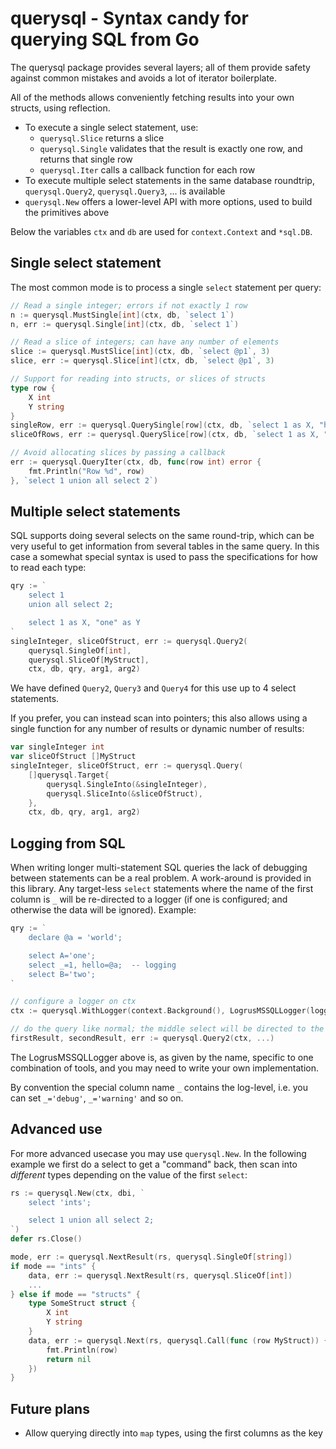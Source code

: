 # querysql - Syntax candy for querying SQL from Go

The querysql package provides several layers; all of them
provide safety against common mistakes and avoids a lot of iterator
boilerplate.

All of the methods allows conveniently fetching results into
your own structs, using reflection.

* To execute a single select statement, use:
    * `querysql.Slice` returns a slice
    * `querysql.Single` validates that the result is exactly one row,
       and returns that single row 
    * `querysql.Iter` calls a callback function for each row 
* To execute multiple select statements in the same database
  roundtrip, `querysql.Query2`, `querysql.Query3`, ...
  is available
* `querysql.New` offers a lower-level API with more options, used to build
  the primitives above

Below the variables `ctx` and `db` are used for `context.Context` and `*sql.DB`.

## Single select statement

The most common mode is to process a single `select` statement per query:
 
```go
// Read a single integer; errors if not exactly 1 row
n := querysql.MustSingle[int](ctx, db, `select 1`)
n, err := querysql.Single[int](ctx, db, `select 1`)

// Read a slice of integers; can have any number of elements
slice := querysql.MustSlice[int](ctx, db, `select @p1`, 3)
slice, err := querysql.Slice[int](ctx, db, `select @p1`, 3)

// Support for reading into structs, or slices of structs
type row {
	X int
	Y string
}
singleRow, err := querysql.QuerySingle[row](ctx, db, `select 1 as X, "hello" as Y`)
sliceOfRows, err := querysql.QuerySlice[row](ctx, db, `select 1 as X, "hello" as Y`)

// Avoid allocating slices by passing a callback 
err := querysql.QueryIter(ctx, db, func(row int) error {
	fmt.Println("Row %d", row)
}, `select 1 union all select 2`)
```

## Multiple select statements

SQL supports doing several selects on the same round-trip, which
can be very useful to get information from several tables in the same
query. In this case a somewhat special syntax is used to pass the
specifications for how to read each type:

```go
qry := `
    select 1
    union all select 2;

    select 1 as X, "one" as Y 
` 
singleInteger, sliceOfStruct, err := querysql.Query2(
	querysql.SingleOf[int], 
	querysql.SliceOf[MyStruct],
	ctx, db, qry, arg1, arg2)
```
We have defined `Query2`, `Query3` and `Query4` for this use up
to 4 select statements.

If you prefer, you can instead scan into pointers; this also allows
using a single function for any number of results or dynamic number
of results:
```go
var singleInteger int
var sliceOfStruct []MyStruct
singleInteger, sliceOfStruct, err := querysql.Query(
	[]querysql.Target{
		querysql.SingleInto(&singleInteger),
		querysql.SliceInto(&sliceOfStruct),
	},
	ctx, db, qry, arg1, arg2)
```

## Logging from SQL

When writing longer multi-statement SQL queries the lack of
debugging between statements can be a real problem. A work-around
is provided in this library. Any target-less `select` statements
where the name of the first column is `_` will be re-directed
to a logger (if one is configured; and otherwise the data will be
ignored). Example:

```go
qry := `
    declare @a = 'world';

    select A='one';
    select _=1, hello=@a;  -- logging
    select B='two';
` 

// configure a logger on ctx
ctx := querysql.WithLogger(context.Background(), LogrusMSSQLLogger(logger))

// do the query like normal; the middle select will be directed to the logger
firstResult, secondResult, err := querysql.Query2(ctx, ...)
```

The LogrusMSSQLLogger above is, as given by the name, specific
to one combination of tools, and you may need to write your
own implementation.

By convention the special column name `_` contains the log-level,
i.e. you can set `_='debug'`, `_='warning'` and so on.


## Advanced use

For more advanced usecase you may use `querysql.New`.
In the following example we first do a select to get a "command"
back, then scan into *different* types depending on the value of
the first `select`:
```go
rs := querysql.New(ctx, dbi, `
    select 'ints';

    select 1 union all select 2;
`)
defer rs.Close()

mode, err := querysql.NextResult(rs, querysql.SingleOf[string])
if mode == "ints" {
	data, err := querysql.NextResult(rs, querysql.SliceOf[int])
	...
} else if mode == "structs" {
	type SomeStruct struct {
		X int
		Y string
	}
	data, err := querysql.Next(rs, querysql.Call(func (row MyStruct)) {
		fmt.Println(row)
		return nil
    })
}
```


## Future plans

* Allow querying directly into `map` types, using the first columns
  as the key
